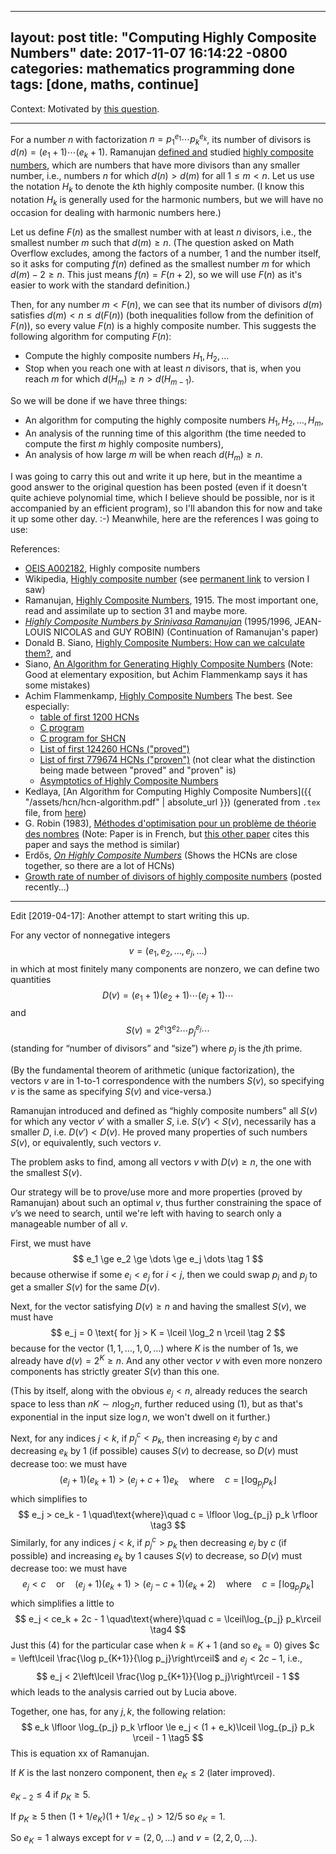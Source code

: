 
---
layout: post
title:  "Computing Highly Composite Numbers"
date:   2017-11-07 16:14:22 -0800
categories: mathematics programming done
tags: [done, maths, continue]
---

Context: Motivated by [this question](https://mathoverflow.net/questions/284577/computational-complexity-of-finding-the-smallest-number-with-n-factors).

----

For a number $n$ with factorization $n = p_1^{e_1} \cdots p_k^{e_k}$, its number of divisors is $d(n) = (e_1 + 1) \cdots (e_k + 1)$. Ramanujan [defined and](http://ramanujan.sirinudi.org/Volumes/published/ram15.pdf) studied [highly composite numbers](https://en.wikipedia.org/wiki/Highly_composite_number), which are numbers that have more divisors than any smaller number, i.e., numbers $n$ for which $d(n) > d(m)$ for all $1 \le m < n$. Let us use the notation $H_k$ to denote the $k$th highly composite number. (I know this notation $H_k$ is generally used for the harmonic numbers, but we will have no occasion for dealing with harmonic numbers here.)

Let us define $F(n)$ as the smallest number with at least $n$ divisors, i.e., the smallest number $m$ such that $d(m) \ge n$. (The question asked on Math Overflow excludes, among the factors of a number, $1$ and the number itself, so it asks for computing $f(n)$ defined as the smallest number $m$ for which $d(m) - 2 \ge n$. This just means $f(n) = F(n + 2)$, so we will use $F(n)$ as it's easier to work with the standard definition.)

Then, for any number $m < F(n)$, we can see that its number of divisors $d(m)$ satisfies $d(m) < n \le d(F(n))$ (both inequalities follow from the definition of $F(n)$), so every value $F(n)$ is a highly composite number. This suggests the following algorithm for computing $F(n)$:

* Compute the highly composite numbers $H_1, H_2, \dots$
* Stop when you reach one with at least $n$ divisors, that is, when you reach $m$ for which $d(H_m) \ge n > d(H_{m-1})$.

So we will be done if we have three things:

* An algorithm for computing the highly composite numbers $H_1, H_2, \dots, H_m$,
* An analysis of the running time of this algorithm (the time needed to compute the first $m$ highly composite numbers),
* An analysis of how large $m$ will be when reach $d(H_m) \ge n$.

I was going to carry this out and write it up here, but in the meantime a good answer to the original question has been posted (even if it doesn't quite achieve polynomial time, which I believe should be possible, nor is it accompanied by an efficient program), so I'll abandon this for now and take it up some other day. :-) Meanwhile, here are the references I was going to use:

References:

* [OEIS A002182](https://oeis.org/A002182), Highly composite numbers
* Wikipedia, [Highly composite number](https://en.wikipedia.org/wiki/Highly_composite_number) (see [permanent link](https://en.wikipedia.org/w/index.php?title=Highly_composite_number&oldid=805548219) to version I saw)
* Ramanujan, [Highly Composite Numbers](http://ramanujan.sirinudi.org/Volumes/published/ram15.pdf), 1915. The most important one, read and assimilate up to section 31 and maybe more.
* [_Highly Composite Numbers by Srinivasa Ramanujan_](http://math.univ-lyon1.fr/~nicolas/ramanujanNR.pdf) (1995/1996, JEAN-LOUIS NICOLAS and GUY ROBIN) (Continuation of Ramanujan's paper)
* Donald B. Siano, [Highly Composite Numbers: How can we calculate them?](https://web.archive.org/web/20021212080514/http://www.eclipse.net:80/~dimona/juliannum.html), and
* Siano, [An Algorithm for Generating Highly Composite Numbers](http://wwwhomes.uni-bielefeld.de/achim/julianmanuscript3.pdf) (Note: Good at elementary exposition, but Achim Flammenkamp says it has some mistakes)
* Achim Flammenkamp, [Highly Composite Numbers](http://wwwhomes.uni-bielefeld.de/achim/highly.html) The best. See especially:
  * [table of first 1200 HCNs](http://wwwhomes.uni-bielefeld.de/achim/highly.txt)
  * [C program](http://wwwhomes.uni-bielefeld.de/achim/composite.txt)
  * [C program for SHCN](http://wwwhomes.uni-bielefeld.de/achim/shcn.txt)
  * [List of first 124260 HCNs ("proved")](http://wwwhomes.uni-bielefeld.de/achim/HCNs.gz)
  * [List of first 779674 HCNs ("proven")](http://wwwhomes.uni-bielefeld.de/achim/HCN.bz2) (not clear what the distinction being made between "proved" and "proven" is)
  * [Asymptotics of Highly Composite Numbers](http://wwwhomes.uni-bielefeld.de/achim/hcn.dvi)
* Kedlaya, [An Algorithm for Computing Highly Composite Numbers]({{ "/assets/hcn/hcn-algorithm.pdf" | absolute_url }}) (generated from `.tex` file, from [here](http://web.archive.org/web/19980707133810/www.math.princeton.edu/~kkedlaya/math/hcn-algorithm.tex))
* G. Robin (1983), [Méthodes d'optimisation pour un problème de théorie des nombres](http://www.numdam.org/article/ITA_1983__17_3_239_0.pdf) (Note: Paper is in French, but [this other paper](http://www.numdam.org/article/JTNB_2008__20_3_625_0.pdf) cites this paper and says the method is similar)
* Erdős, [_On Highly Composite Numbers_](https://www.renyi.hu/~p_erdos/1944-04.pdf) (Shows the HCNs are close together, so there are a lot of HCNs)
* [Growth rate of number of divisors of highly composite numbers](https://mathoverflow.net/questions/296937/growth-rate-of-number-of-divisors-of-highly-composite-numbers) (posted recently...)

----

Edit [2019-04-17]: Another attempt to start writing this up.

For any vector of nonnegative integers
$$
v = (e_1, e_2, \dots, e_j, \dots)
$$
in which at most finitely many components are nonzero, we can define two quantities
$$
D(v) = (e_1 + 1)(e_2 + 1)\cdots(e_j+1)\cdots
$$
and
$$
S(v) = 2^{e_1}3^{e_2}\cdots p_j^{e_j} \cdots
$$
(standing for “number of divisors” and “size”) where $p_j$ is the $j$th prime.

(By the fundamental theorem of arithmetic (unique factorization), the vectors $v$ are in 1-to-1 correspondence with the numbers $S(v)$, so specifying $v$ is the same as specifying $S(v)$ and vice-versa.)

Ramanujan introduced and defined as “highly composite numbers” all $S(v)$ for which any vector $v'$ with a smaller $S$, i.e. $S(v') < S(v)$, necessarily has a smaller $D$, i.e. $D(v') < D(v)$. He proved many properties of such numbers $S(v)$, or equivalently, such vectors $v$.

The problem asks to find, among all vectors $v$ with $D(v) \ge n$, the one with the smallest $S(v)$. 

Our strategy will be to prove/use more and more properties (proved by Ramanujan) about such an optimal $v$, thus further constraining the space of $v$’s we need to search, until we're left with having to search only a manageable number of all $v$.

First, we must have
$$
e_1 \ge e_2 \ge \dots \ge e_j \dots \tag 1
$$
because otherwise if some $e_i < e_j$ for $i < j$, then we could swap $p_i$ and $p_j$ to get a smaller $S(v)$ for the same $D(v)$.

Next, for the vector satisfying $D(v) \ge n$ and having the smallest $S(v)$, we must have
$$
e_j = 0 \text{ for }j > K = \lceil \log_2 n \rceil \tag 2
$$
 because for the vector $(1, 1, \dots, 1, 0, \dots)$ where $K$ is the number of $1$s, we already have $d(v) = 2^K \ge n$. And any other vector $v$ with even more nonzero components has strictly greater $S(v)$ than this one.

(This by itself, along with the obvious  $e_j < n$, already reduces the search space to less than $nK \sim n\log_2 n$, further reduced using $(1)$, but as that's exponential in the input size $\log n$, we won't dwell on it further.)

Next, for any indices $j < k$, if $p_j^c < p_k$, then increasing $e_j$ by $c$ and decreasing $e_k$ by $1$ (if possible) causes $S(v)$ to decrease, so $D(v)$ must decrease too: we must have
$$
(e_j + 1)(e_k + 1) > (e_j + c + 1)e_k \quad\text{where}\quad c = \lfloor \log_{p_j}p_k\rfloor
$$
which simplifies to
$$
e_j > ce_k - 1 \quad\text{where}\quad c = \lfloor \log_{p_j} p_k \rfloor \tag3
$$
Similarly, for any indices $j < k$, if $p_j^c > p_k$ then decreasing $e_j$ by $c$ (if possible) and increasing $e_k$ by $1$ causes $S(v)$ to decrease, so $D(v)$ must decrease too: we must have
$$
e_j < c \quad\text{or}\quad (e_j + 1)(e_k + 1) > (e_j - c + 1)(e_k + 2) \quad\text{where}\quad c = \lceil\log_{p_j} p_k\rceil
$$
which simplifies a little to
$$
e_j < ce_k + 2c - 1 \quad\text{where}\quad c = \lceil\log_{p_j} p_k\rceil \tag4
$$
Just this $(4)$ for the particular case when $k = K + 1$ (and so $e_k = 0$) gives $c = \left\lceil \frac{\log p_{K+1}}{\log p_j}\right\rceil$ and $e_j < 2c - 1$, i.e.,
$$
e_j < 2\left\lceil \frac{\log p_{K+1}}{\log p_j}\right\rceil - 1
$$
which leads to the analysis carried out by Lucia above.

Together, one has, for any $j, k$, the following relation:
$$
e_k \lfloor \log_{p_j} p_k \rfloor \le e_j < (1 + e_k)\lceil \log_{p_j} p_k \rceil - 1 \tag5
$$
This is equation xx of Ramanujan.

If $K$ is the last nonzero component, then $e_K \le 2$ (later improved).

$e_{K - 2} \le 4$ if $p_K \ge 5$.

If $p_K \ge 5$ then $(1 + 1/e_K)(1 + 1/e_{K-1}) > 12/5$ so $e_K = 1$.

So $e_K = 1$ always except for $v = (2, 0, \dots)$ and $v = (2, 2, 0, \dots)$.



